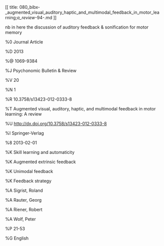[[
title: 080_bibx-_augmented_visual_auditory_haptic_and_multimodal_feedback_in_motor_learning;_a_review_-94-.md
]]

nb in here the discussion of auditory feedback & sonification for motor memory

  

%0 Journal Article

%D 2013

%@ 1069-9384

%J Psychonomic Bulletin & Review

%V 20

%N 1

%R 10.3758/s13423-012-0333-8

%T Augmented visual, auditory, haptic, and multimodal feedback in motor
learning: A review

%U <http://dx.doi.org/10.3758/s13423-012-0333-8>

%I Springer-Verlag

%8 2013-02-01

%K Skill learning and automaticity

%K Augmented extrinsic feedback

%K Unimodal feedback

%K Feedback strategy

%A Sigrist, Roland

%A Rauter, Georg

%A Riener, Robert

%A Wolf, Peter

%P 21-53

%G English

